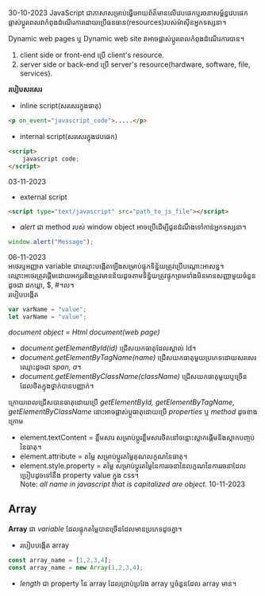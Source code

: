 30-10-2023
JavaScript ជាភាសាសម្រាប់ធ្វើអោយព័ត៏មានលើវេបផេកឬរចនាសម្ព័ន្ធវេបផេកផ្លាស់ប្តូរពេលវាកំពុងដំណើរការដោយប្រើធនធាន(resources)របស់ម៉ាស៊ីនអ្នកទស្សនា។  

Dynamic web pages ឬ Dynamic web site វាអាចផ្លាស់ប្តូរពេលកំពុងដំណើរការបាន។  
1. client side or front-end ប្រើ client's resource.
2. server side or back-end ប្រើ server's resource(hardware, software, file, services).

**របៀបសរសេរ**​​  
- inline script(សរសេរក្នុងធាតុ)
```html
<p on_event="javascript_code">.....</p>
```

- internal script(សរសេរក្នុងវេបផេក)
```html
<script>
	javascript code;
</script>
```

03-11-2023  
- external script
 ```HTML
 <script type="text/javascript" src="path_to_js_file"></script>
```

- *alert* ជា method របស់ window object អាចប្រើដើម្បីជូនដំណឹងទៅកាន់អ្នកទស្សនា។  
```js
window.alert("Message");
```

06-11-2023  
អថេរឬអញ្ញាត variable ជាឈ្មោះបង្កើតឡើងសម្រាប់ផ្ទុកទិន្ន័យត្រូវប្រើបណ្តោះអាសន្ន។  
ឈ្មោះអថេរត្រូវផ្តើមដោយអក្សរនិងត្រូវមានន័យដូចតាមទិន្ន័យត្រូវផ្ទុកព្រមទាំងមិនមានសញ្ញាមួយចំនួនដូចជា ដកឃ្លា, $, #​។ល។  
របៀបបង្កើត  
```js
var varName = "value";
let varName = "value";
```

*document object = Html document(web page)*  

- *document.getElementById(id)* ជ្រើសយកធាតុដែលស្គាល់ Id។
- *document.getElementByTagName(name)* ជ្រើសយកធាតុមួយប្រភេទដោយសរសេរឈ្មោះដូចជា *span, a*។
- *document.getElementByClassName(className)* ជ្រើសយកធាតុមួយឬច្រើនដែលថិតក្នុងថ្នាក់បានបញ្ញាក់។​​

ក្រោយពេលជ្រើសបានធាតុដោយប្រើ *getElementById, getElementByTagName, getElementByClassName* នោះអាចផ្លាស់ប្តូធាតុដោយប្រើ *properties* ឬ *method* ដូចខាងក្រោម  
- element.textContent = ខ្លឹមសារ សម្រាប់ប្តូរខ្លឹមសារថិតនៅចន្លោះស្លាកផ្តើមនិងស្លាកបញ្ចប់នៃធាតុ។
- element.attribute = តម្លៃ សម្រាប់ប្តូរតម្លៃគុណលក្ខណនៃធាតុ។
- element.style.property = តម្លៃ សម្រាប់ប្តូរតម្លៃនៃការរចនានៃលក្ខណនៃការរចនាដែលប្រៀបដូចទៅនឹង property value ក្នុង css។  
Note: *all name in javascript that is capitalized are object.*
10-11-2023  
## Array
**Array** ជា *variable* ដែលផ្ទុកតម្លៃបានច្រើនដែលមានប្រភេទដូចគ្នា។
- របៀបបង្កើត array
```js
const array_name = [1,2,3,4];
const array_name = new Array(1,2,3,4);
```
- *length* ជា property​​ នៃ array​ ដែលប្រាប់ប្រវែង array​ ឬចំនួនដែល array មាន។